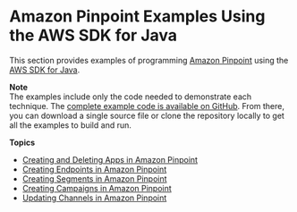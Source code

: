 # Amazon Pinpoint Examples Using the AWS SDK for Java<a name="examples-pinpoint"></a>

This section provides examples of programming [Amazon Pinpoint](http://aws.amazon.com/pinpoint/) using the [AWS SDK for Java](http://aws.amazon.com/sdk-for-java/)\.

**Note**  
The examples include only the code needed to demonstrate each technique\. The [complete example code is available on GitHub](https://github.com/awsdocs/aws-doc-sdk-examples/tree/master/java)\. From there, you can download a single source file or clone the repository locally to get all the examples to build and run\.

**Topics**
+ [Creating and Deleting Apps in Amazon Pinpoint](examples-pinpoint-create-app.md)
+ [Creating Endpoints in Amazon Pinpoint](examples-pinpoint-create-endpoint.md)
+ [Creating Segments in Amazon Pinpoint](examples-pinpoint-create-segment.md)
+ [Creating Campaigns in Amazon Pinpoint](examples-pinpoint-create-campaign.md)
+ [Updating Channels in Amazon Pinpoint](examples-pinpoint-update-channel.md)